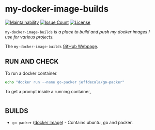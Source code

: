 # my-docker-image-builds

[![Maintainability](https://api.codeclimate.com/v1/badges/402cd0e7cab3f6405cdb/maintainability)](https://codeclimate.com/github/JeffDeCola/my-docker-image-builds/maintainability)
[![Issue Count](https://codeclimate.com/github/JeffDeCola/my-docker-image-builds/badges/issue_count.svg)](https://codeclimate.com/github/JeffDeCola/my-docker-image-builds/issues)
[![License](http://img.shields.io/:license-mit-blue.svg)](http://jeffdecola.mit-license.org)

`my-docker-image-builds` _is a place to build and push my docker images
I use for various projects._

The `my-docker-image-builds`
[GitHub Webpage](https://jeffdecola.github.io/my-docker-image-builds/).

## RUN AND CHECK

To run a docker container.

```bash
echo "docker run --name go-packer jeffdecola/go-packer"
```

To  get a prompt inside a running container,

```bash

```

## BUILDS

* `go-packer`
  ([docker Image](https://hub.docker.com/r/jeffdecola/go-packer)) -
  Contains ubuntu, go and packer.
